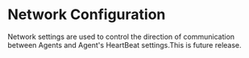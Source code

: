 # Network Configuration
Network settings are used to control the direction of communication between Agents and Agent's HeartBeat settings.This is future release.

